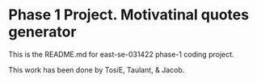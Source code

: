 # Phase 1 Project. Motivatinal quotes generator

This is the README.md for east-se-031422 phase-1 coding project.

This work has been done by TosiE, Taulant, & Jacob.

